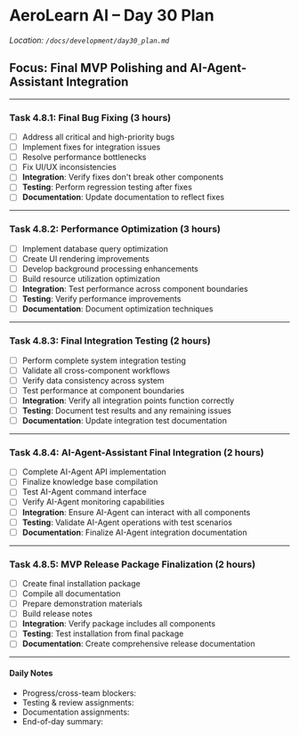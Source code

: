 # AeroLearn AI – Day 30 Plan
*Location: `/docs/development/day30_plan.md`*

## Focus: Final MVP Polishing and AI-Agent-Assistant Integration

---

### Task 4.8.1: Final Bug Fixing (3 hours)
- [ ] Address all critical and high-priority bugs
- [ ] Implement fixes for integration issues
- [ ] Resolve performance bottlenecks
- [ ] Fix UI/UX inconsistencies
- [ ] **Integration**: Verify fixes don't break other components
- [ ] **Testing**: Perform regression testing after fixes
- [ ] **Documentation**: Update documentation to reflect fixes

---

### Task 4.8.2: Performance Optimization (3 hours)
- [ ] Implement database query optimization
- [ ] Create UI rendering improvements
- [ ] Develop background processing enhancements
- [ ] Build resource utilization optimization
- [ ] **Integration**: Test performance across component boundaries
- [ ] **Testing**: Verify performance improvements
- [ ] **Documentation**: Document optimization techniques

---

### Task 4.8.3: Final Integration Testing (2 hours)
- [ ] Perform complete system integration testing
- [ ] Validate all cross-component workflows
- [ ] Verify data consistency across system
- [ ] Test performance at component boundaries
- [ ] **Integration**: Verify all integration points function correctly
- [ ] **Testing**: Document test results and any remaining issues
- [ ] **Documentation**: Update integration test documentation

---

### Task 4.8.4: AI-Agent-Assistant Final Integration (2 hours)
- [ ] Complete AI-Agent API implementation
- [ ] Finalize knowledge base compilation
- [ ] Test AI-Agent command interface
- [ ] Verify AI-Agent monitoring capabilities
- [ ] **Integration**: Ensure AI-Agent can interact with all components
- [ ] **Testing**: Validate AI-Agent operations with test scenarios
- [ ] **Documentation**: Finalize AI-Agent integration documentation

---

### Task 4.8.5: MVP Release Package Finalization (2 hours)
- [ ] Create final installation package
- [ ] Compile all documentation
- [ ] Prepare demonstration materials
- [ ] Build release notes
- [ ] **Integration**: Verify package includes all components
- [ ] **Testing**: Test installation from final package
- [ ] **Documentation**: Create comprehensive release documentation

---

#### Daily Notes
- Progress/cross-team blockers:
- Testing & review assignments:
- Documentation assignments:
- End-of-day summary: